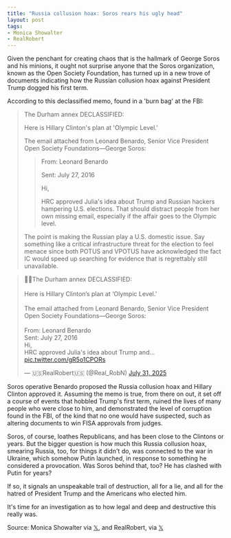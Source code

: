 ```yaml
---
title: "Russia collusion hoax: Soros rears his ugly head"
layout: post
tags:
- Monica Showalter
- RealRobert
---
```


Given the penchant for creating chaos that is the hallmark of George Soros and his minions, it ought not surprise anyone that the Soros organization, known as the Open Society Foundation, has turned up in a new trove of documents indicating how the Russian collusion hoax against President Trump dogged his first term.

According to this declassified memo, found in a 'burn bag' at the FBI:

> The Durham annex DECLASSIFIED:
>
> Here is Hillary Clinton's plan at 'Olympic Level.'
>
> The email attached from Leonard Benardo, Senior Vice President Open Society Foundations—George Soros:
>
> > From: Leonard Benardo
> >
> > Sent: July 27, 2016
> >
> > Hi,
> >
> > HRC approved Julia's idea about Trump and Russian hackers hampering U.S. elections. That should distract people from her own missing email, especially if the affair goes to the Olympic level.
>
> The point is making the Russian play a U.S. domestic issue. Say something like a critical infrastructure threat for the election to feel menace since both POTUS and VPOTUS have acknowledged the fact IC would speed up searching for evidence that is regrettably still unavailable.

<blockquote class="twitter-tweet"><p lang="en" dir="ltr">🚨🚨The Durham annex DECLASSIFIED: <br><br>Here is Hillary Clinton’s plan at ‘Olympic Level.’<br><br>The email attached from Leonard Benardo, Senior Vice President Open Society Foundations—George Soros: <br><br>From: Leonard Benardo<br>Sent: July 27, 2016<br>Hi,<br>HRC approved Julia&#39;s idea about Trump and… <a href="https://t.co/gR5o1CPORs">pic.twitter.com/gR5o1CPORs</a></p>&mdash; 🇺🇸RealRobert🇺🇸 (@Real_RobN) <a href="https://twitter.com/Real_RobN/status/1950981887360639215?ref_src=twsrc%5Etfw">July 31, 2025</a></blockquote> <script async src="https://platform.twitter.com/widgets.js" charset="utf-8"></script>

Soros operative Benardo proposed the Russia collusion hoax and Hillary Clinton approved it. Assuming the memo is true, from there on out, it set off a course of events that hobbled Trump's first term, ruined the lives of many people who were close to him, and demonstrated the level of corruption found in the FBI, of the kind that no one would have suspected, such as altering documents to win FISA approvals from judges.

Soros, of course, loathes Republicans, and has been close to the Clintons or years. But the bigger question is how much this Russia collusion hoax, smearing Russia, too, for things it didn't do, was connected to the war in Ukraine, which somehow Putin launched, in response to something he considered a provocation. Was Soros behind that, too? He has clashed with Putin for years?

If so, it signals an unspeakable trail of destruction, all for a lie, and all for the hatred of President Trump and the Americans who elected him.

It's time for an investigation as to how legal and deep and destructive this really was.

Source: Monica Showalter via [𝕏](https://x.com), and RealRobert, via [𝕏](https://x.com)
